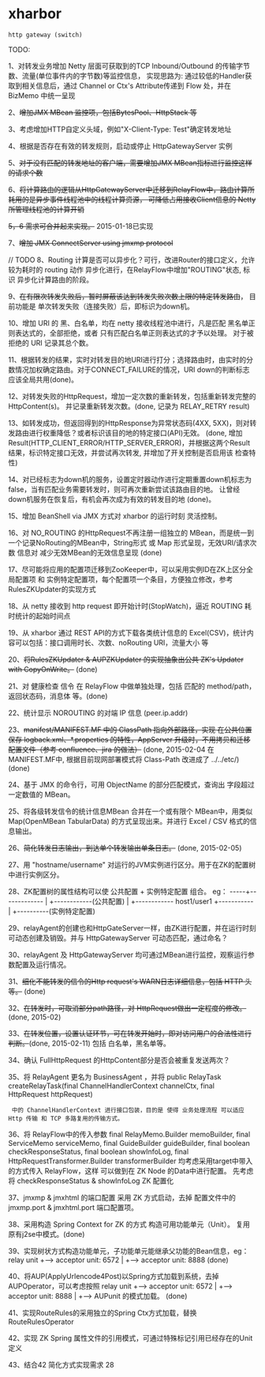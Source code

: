 xharbor
============

    http gateway (switch)

TODO:

  1、对转发业务增加 Netty 层面可获取到的TCP Inbound/Outbound 的传输字节数、流量(单位事件内的字节数)等监控信息，
     实现思路为: 通过较低的Handler获取到相关信息后，通过 Channel or Ctx's Attribute传递到 Flow 处，并在 BizMemo 中统一呈现

  2、~~增加JMX MBean 监控项，包括BytesPool、HttpStack 等~~

  3、考虑增加HTTP自定义头域，例如"X-Client-Type: Test"确定转发地址

  4、根据是否存在有效的转发规则，启动或停止 HttpGatewayServer 实例

  5、~~对于没有匹配的转发地址的客户端，需要增加JMX MBean指标进行监控这样的请求个数~~ 
  
  6、~~将计算路由的逻辑从HttpGatewayServer中迁移到RelayFlow中，路由计算所耗用的是异步事件线程池中的线程计算资源，
    可降低占用接收Client信息的 Netty 所管理线程池的计算开销~~
    
  ~~5，6 需求可合并起来实现。~~ 2015-01-18已实现

  7、~~增加 JMX ConnectServer using jmxmp protocol~~
  
  // TODO
  8、Routing 计算是否可以异步化？可行，改进Router的接口定义，允许较为耗时的 routing 动作 异步化进行，在RelayFlow中增加"ROUTING"状态, 
    标识 异步化计算路由的阶段。
  
  9、~~在有限次转发失败后，暂时屏蔽该达到转发失败次数上限的特定转发路由~~， 目前功能是 单次转发失败（连接失败）后，即标识为down机。
  
  10、增加 URI 的 黑、白名单，均在 netty 接收线程池中进行，凡是匹配 黑名单正则表达式的，全部拒绝，或者 只有匹配白名单正则表达式的才予以处理。
      对于被拒绝的 URI 记录其总个数。

  11、根据转发的结果，实时对转发目的地URI进行打分；选择路由时，由实时的分数情况加权确定路由。对于CONNECT_FAILURE的情况，URI down的判断标志
      应该全局共用(done)。
    
  12、对转发失败的HttpRequest，增加一定次数的重新转发，包括重新转发完整的HttpContent(s)。 并记录重新转发次数。(done, 记录为 RELAY_RETRY result)
  
  13、如转发成功，但返回得到的HttpResponse为异常状态码(4XX, 5XX)，则对转发路由进行权重降低？或者标识该目的地的特定接口(API)无效。
      (done, 增加 Result(HTTP_CLIENT_ERROR/HTTP_SERVER_ERROR)，并根据这两个Result结果，标识特定接口无效，并尝试再次转发,
      并增加了开关控制是否启用该 检查特性)
  
  14、对已经标志为down机的服务，设置定时器动作进行定期重置down机标志为false，当有匹配业务需要转发时，则可再次重新尝试该路由目的地。
      让曾经down机服务在恢复后，有机会再次成为有效的转发目的地 (done)。
      
  15、增加 BeanShell via JMX 方式对 xharbor 的运行时刻 灵活控制。 
  
  16、对 NO_ROUTING 的HttpRequest不再注册一组独立的 MBean，而是统一到一个记录NoRouting的MBean中，String形式 或 Map 形式呈现，无效URI/请求次数 信息对
     减少无效MBean的无效信息呈现 (done)
     
  17、尽可能将应用的配置项迁移到ZooKeeper中，可以采用实例ID在ZK上区分全局配置项 和 实例特定配置项，每个配置项一个条目，方便独立修改，参考
     RulesZKUpdater的实现方式
     
  18、从 netty 接收到 http request 即开始计时(StopWatch)，逼近 ROUTING 耗时统计的起始时间点
  
  19、从 xharbor 通过 REST API的方式下载各类统计信息的 Excel(CSV)，统计内容可以包括：接口调用时长、次数、noRouting URI，流量大小 等
  
  20、~~将RulesZKUpdater & AUPZKUpdater 的实现抽象出公共 ZK's Updater with CopyOnWrite。~~ (done)
  
  21、对 健康检查 信令 在 RelayFlow 中做单独处理，包括 匹配的 method/path，返回状态码，消息体 等。(done)
  
  22、统计显示 NOROUTING 的对端 IP 信息 (peer.ip.addr)
  
  23、~~manifest/MANIFEST.MF 中的 ClassPath 指向外部路径，实现 在公共位置 保存 logback.xml、*.properties 的特性，AppServer 升级时，不用拷贝和迁移
      配置文件（参考 confluence、jira 的做法）~~ (done, 2015-02-04 在 MANIFEST.MF中, 根据目前现网部署模式将 Class-Path 改进成了 ../../etc/)  (done)
      
  24、基于 JMX 的命令行，可用 ObjectName 的部分匹配模式，查询出 字段超过一定数值的 MBean。
  
  25、将各级转发信令的统计信息MBean 合并在一个或有限个 MBean中，用类似 Map(OpenMBean TabularData) 的方式呈现出来。并进行 Excel / CSV 格式的信息输出。
  
  26、~~简化转发日志输出，到达单个转发输出单条日志。~~ (done, 2015-02-05)
  
  27、用 "hostname/username" 对运行的JVM实例进行区分。用于在ZK的配置树中进行实例区分。
  
  28、ZK配置树的属性结构可以使 公共配置 + 实例特定配置 组合。 eg：
       -----+-------------
            |
            +------------(公共配置)
            |
            +------------ host1/user1 +-----------
                                      |
                                      +----------(实例特定配置)
                                      
  29、relayAgent的创建也和HttpGateServer一样，由ZK进行配置，并在运行时刻可动态创建及销毁。并与 HttpGatewayServer 可动态匹配，通过命名？
  
  30、relayAgent 及 HttpGatewayServer 均可通过MBean进行监控，观察运行参数配置及运行情况。
  
  31、~~细化不能转发的信令的Http request's WARN日志详细信息，包括 HTTP 头等。~~ (done)
  
  32、~~在转发时，可取消部分path路径，对 HttpRequest做出一定程度的修改。~~ (done, 2015-02)
  
  33、~~在转发位置，设置认证环节，可在转发开始时，即对访问用户的合法性进行判断。~~(done, 2015-02-11) 包括 白名单，黑名单等。
  
  34、确认 FullHttpRequest 的HttpContent部分是否会被重复发送两次？
  
  35、将 RelayAgent 更名为 BusinessAgent ，并将 public RelayTask createRelayTask(final ChannelHandlerContext channelCtx, final HttpRequest httpRequest)

     中的 ChannelHandlerContext 进行接口包装，目的是 使得 业务处理流程 可以适应 Http 传输 和 TCP 多路复用的传输方式。
     
  36、将 RelayFlow中的传入参数
            final RelayMemo.Builder memoBuilder,
            final ServiceMemo       serviceMemo, 
            final GuideBuilder      guideBuilder,
            final boolean           checkResponseStatus,
            final boolean           showInfoLog,
            final HttpRequestTransformer.Builder transformerBuilder
      均考虑采用target中带入的方式传入 RelayFlow，这样 可以做到在 ZK Node 的Data中进行配置。
      先考虑将 checkResponseStatus & showInfoLog ZK 配置化

  37、jmxmp & jmxhtml 的端口配置 采用 ZK 方式启动，去掉 配置文件中的 jmxmp.port & jmxhtml.port 端口配置项。
     
  38、采用构造 Spring Context for ZK 的方式 构造可用功能单元（Unit）。 复用原有j2se中模式。(done)
  
  39、实现树状方式构造功能单元，子功能单元能继承父功能的Bean信息，eg：
       relay unit +--> acceptor unit: 6572
                  |
                  +--> acceptor unit: 8888
     (done)
     
  40、将AUP(ApplyUrlencode4Post)以Spring方式加载到系统，去掉 AUPOperator，可以考虑按照 
       relay unit +--> acceptor unit: 6572
                  |
                  +--> acceptor unit: 8888
                  |
                  +--> AUPunit 
     的模式加载。 (done)
     
  41、实现RouteRules的采用独立的Spring Ctx方式加载，替换RouteRulesOperator
  
  42、实现 ZK Spring 属性文件的引用模式，可通过特殊标记引用已经存在的Unit定义
  
  43、结合42 简化方式实现需求 28
  
  